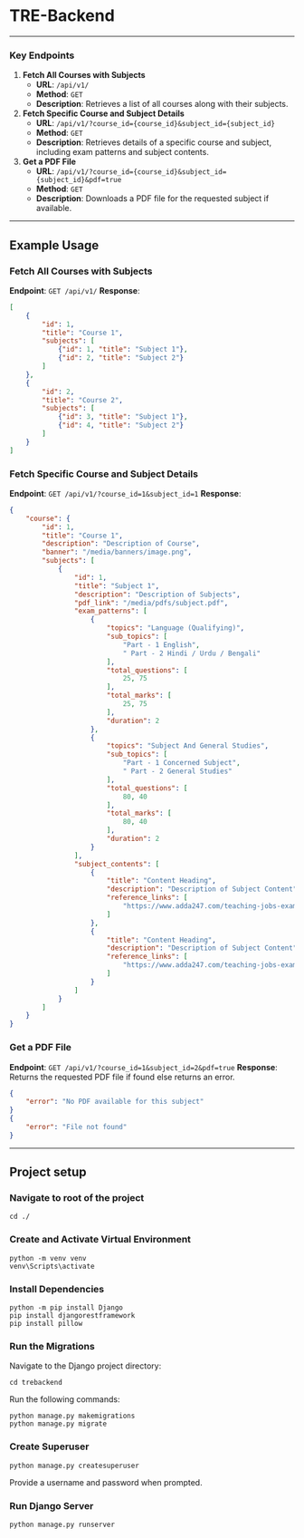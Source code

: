 # TRE-Backend

---

### Key Endpoints
1. **Fetch All Courses with Subjects**
   - **URL**: `/api/v1/`
   - **Method**: `GET`
   - **Description**: Retrieves a list of all courses along with their subjects.
2. **Fetch Specific Course and Subject Details**
   - **URL**: `/api/v1/?course_id={course_id}&subject_id={subject_id}`
   - **Method**: `GET`
   - **Description**: Retrieves details of a specific course and subject, including exam patterns and subject contents. 
3. **Get a PDF File**
   - **URL**: `/api/v1/?course_id={course_id}&subject_id={subject_id}&pdf=true`
   - **Method**: `GET`
   - **Description**: Downloads a PDF file for the requested subject if available.

---

## Example Usage

### Fetch All Courses with Subjects
**Endpoint**: `GET /api/v1/`
**Response**:
```json
[
    {
        "id": 1,
        "title": "Course 1",
        "subjects": [
            {"id": 1, "title": "Subject 1"},
            {"id": 2, "title": "Subject 2"}
        ]
    },
    {
        "id": 2,
        "title": "Course 2",
        "subjects": [
            {"id": 3, "title": "Subject 1"},
            {"id": 4, "title": "Subject 2"}
        ]
    }
]
```

### Fetch Specific Course and Subject Details
**Endpoint**: `GET /api/v1/?course_id=1&subject_id=1`
**Response**:
```json
{
    "course": {
        "id": 1,
        "title": "Course 1",
        "description": "Description of Course",
        "banner": "/media/banners/image.png",
        "subjects": [
            {
                "id": 1,
                "title": "Subject 1",
                "description": "Description of Subjects",
                "pdf_link": "/media/pdfs/subject.pdf",
                "exam_patterns": [
                    {
                        "topics": "Language (Qualifying)",
                        "sub_topics": [
                            "Part - 1 English",
                            " Part - 2 Hindi / Urdu / Bengali"
                        ],
                        "total_questions": [
                            25, 75
                        ],
                        "total_marks": [
                            25, 75
                        ],
                        "duration": 2
                    },
                    {
                        "topics": "Subject And General Studies",
                        "sub_topics": [
                            "Part - 1 Concerned Subject",
                            " Part - 2 General Studies"
                        ],
                        "total_questions": [
                            80, 40
                        ],
                        "total_marks": [
                            80, 40
                        ],
                        "duration": 2
                    }
                ],
                "subject_contents": [
                    {
                        "title": "Content Heading",
                        "description": "Description of Subject Content",
                        "reference_links": [
                            "https://www.adda247.com/teaching-jobs-exam/bihar-syllabus/Bihar_Syllabus_Overview"
                        ]
                    },
                    {
                        "title": "Content Heading",
                        "description": "Description of Subject Content",
                        "reference_links": [
                            "https://www.adda247.com/teaching-jobs-exam/bihar-syllabus/Bihar_Syllabus_Overview"
                        ]
                    }
                ]
            }
        ]
    }
}
```

### Get a PDF File
**Endpoint**: `GET /api/v1/?course_id=1&subject_id=2&pdf=true`
**Response**:  Returns the requested PDF file if found else returns an error.
```json
{
    "error": "No PDF available for this subject"
}
{
    "error": "File not found"
}
```


---

## Project setup
### Navigate to root of the project
```
cd ./
```

### Create and Activate Virtual Environment
```
python -m venv venv
venv\Scripts\activate
```


### Install Dependencies
```
python -m pip install Django
pip install djangorestframework
pip install pillow
```

### Run the Migrations
Navigate to the Django project directory:
```
cd trebackend
```

Run the following commands:
```
python manage.py makemigrations
python manage.py migrate
```

### Create Superuser
```
python manage.py createsuperuser
```
Provide a username and password when prompted.

### Run Django Server
```
python manage.py runserver
```